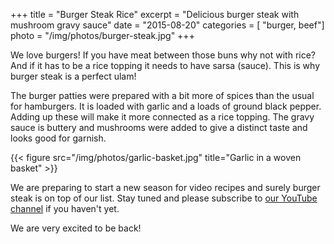 +++
title = "Burger Steak Rice"
excerpt = "Delicious burger steak with mushroom gravy sauce"
date = "2015-08-20"
categories = [ "burger, beef"]
photo = "/img/photos/burger-steak.jpg"
+++

We love burgers! If you have meat between those buns why not with rice? And if it has to be a rice topping it needs to have sarsa (sauce). This is why burger steak is a perfect ulam!

The burger patties were prepared with a bit more of spices than the usual for hamburgers. It is loaded with garlic and a loads of ground black pepper. Adding up these will make it more connected as a rice topping. The gravy sauce is buttery and mushrooms were added to give a distinct taste and looks good for garnish.

{{< figure src="/img/photos/garlic-basket.jpg" title="Garlic in a woven basket" >}}

We are preparing to start a new season for video recipes and surely burger steak is on top of our list. Stay tuned and please subscribe to [our YouTube channel](https://www.youtube.com/user/ulampinoy) if you haven't yet. 

We are very excited to be back!